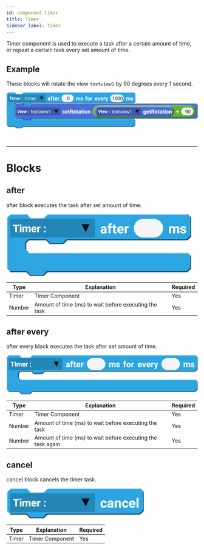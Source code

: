 ```yaml
---
id: component-timer
title: Timer
sidebar_label: Timer
---
```


Timer component is used to execute a task after a certain amount of time, or repeat a certain task every set amount of time.

## Example

These blocks will rotate the view `textview1` by 90 degrees every 1 second.

![example](assets/timer/example.png)

<br/>

--------------------

# Blocks

## after

after block executes the task after set amount of time.

![after](assets/timer/after.png)

| Type   | Explanation                                           | Required |
| ------ | ----------------------------------------------------- | -------- |
| Timer  | Timer Component                                       | Yes      |
| Number | Amount of time (ms) to wait before executing the task | Yes      |

## after every

after every block executes the task after set amount of time.

![after every](assets/timer/after-every.png)

| Type   | Explanation                                                 | Required |
| ------ | ----------------------------------------------------------- | -------- |
| Timer  | Timer Component                                             | Yes      |
| Number | Amount of time (ms) to wait before executing the task       | Yes      |
| Number | Amount of time (ms) to wait before executing the task again | Yes      |

## cancel

cancel block cancels the timer task.

![cancel](assets/timer/cancel.png)

| Type  | Explanation     | Required |
| ----- | --------------- | -------- |
| Timer | Timer Component | Yes      |